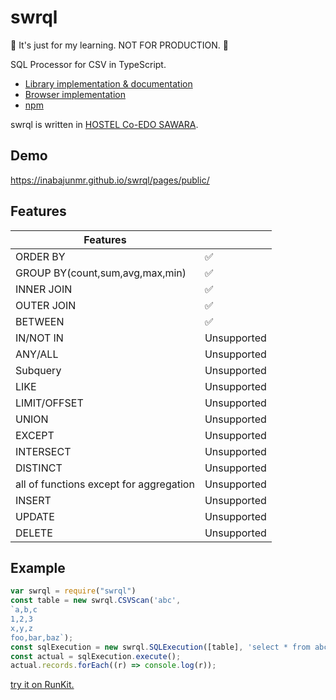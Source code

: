 # swrql

🚧 It's just for my learning. NOT FOR PRODUCTION. 🚧

SQL Processor for CSV in TypeScript.

* [Library implementation & documentation](https://github.com/inabajunmr/swrql/tree/main/swrql)
* [Browser implementation](https://github.com/inabajunmr/swrql/tree/main/swrql)
* [npm](https://www.npmjs.com/package/swrql)

swrql is written in [HOSTEL Co-EDO SAWARA](https://www.hostel-sawara.jp/).

## Demo

https://inabajunmr.github.io/swrql/pages/public/

## Features

| Features                               |             |
| -------------------------------------- | ----------- |
| ORDER BY                               | ✅          |
| GROUP BY(count,sum,avg,max,min)        | ✅          |
| INNER JOIN                             | ✅          |
| OUTER JOIN                             | ✅          |
| BETWEEN                                | ✅          |
| IN/NOT IN                              | Unsupported |
| ANY/ALL                                | Unsupported |
| Subquery                               | Unsupported |
| LIKE                                   | Unsupported |
| LIMIT/OFFSET                           | Unsupported |
| UNION                                  | Unsupported |
| EXCEPT                                 | Unsupported |
| INTERSECT                              | Unsupported |
| DISTINCT                               | Unsupported |
| all of functions except for aggregation | Unsupported |
| INSERT                                 | Unsupported |
| UPDATE                                 | Unsupported |
| DELETE                                 | Unsupported |

## Example

```typescript
var swrql = require("swrql")
const table = new swrql.CSVScan('abc',
`a,b,c
1,2,3
x,y,z
foo,bar,baz`);
const sqlExecution = new swrql.SQLExecution([table], 'select * from abc;');
const actual = sqlExecution.execute();
actual.records.forEach((r) => console.log(r));
```

[try it on RunKit.](https://npm.runkit.com/swrql)
